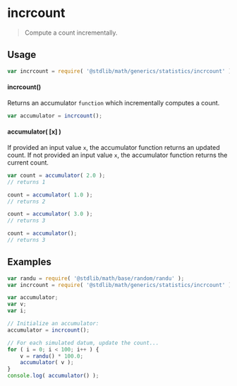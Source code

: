 incrcount
===

> Compute a count incrementally.


<section class="usage">

## Usage

``` javascript
var incrcount = require( '@stdlib/math/generics/statistics/incrcount' );
```

#### incrcount()

Returns an accumulator `function` which incrementally computes a count.

``` javascript
var accumulator = incrcount();
```

#### accumulator( \[x\] )

If provided an input value `x`, the accumulator function returns an updated count. If not provided an input value `x`, the accumulator function returns the current count.

``` javascript
var count = accumulator( 2.0 );
// returns 1

count = accumulator( 1.0 );
// returns 2

count = accumulator( 3.0 );
// returns 3

count = accumulator();
// returns 3
```

<!-- </usage> -->


<section class="examples">

## Examples

``` javascript
var randu = require( '@stdlib/math/base/random/randu' );
var incrcount = require( '@stdlib/math/generics/statistics/incrcount' );

var accumulator;
var v;
var i;

// Initialize an accumulator:
accumulator = incrcount();

// For each simulated datum, update the count...
for ( i = 0; i < 100; i++ ) {
    v = randu() * 100.0;
    accumulator( v );
}
console.log( accumulator() );
```

<!-- </examples> -->


<section class="links">

<!-- </links> -->
